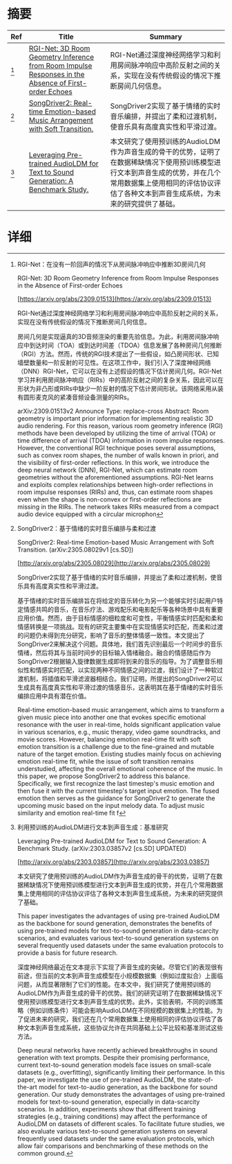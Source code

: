 # 摘要

| Ref | Title | Summary |
| --- | --- | --- |
| [^1] | [RGI-Net: 3D Room Geometry Inference from Room Impulse Responses in the Absence of First-order Echoes](https://arxiv.org/abs/2309.01513) | RGI-Net通过深度神经网络学习和利用房间脉冲响应中高阶反射之间的关系，实现在没有传统假设的情况下推断房间几何信息。 |
| [^2] | [SongDriver2: Real-time Emotion-based Music Arrangement with Soft Transition.](http://arxiv.org/abs/2305.08029) | SongDriver2实现了基于情绪的实时音乐编排，并提出了柔和过渡机制，使音乐具有高度真实性和平滑过渡。 |
| [^3] | [Leveraging Pre-trained AudioLDM for Text to Sound Generation: A Benchmark Study.](http://arxiv.org/abs/2303.03857) | 本文研究了使用预训练的AudioLDM作为声音生成的骨干的优势，证明了在数据稀缺情况下使用预训练模型进行文本到声音生成的优势，并在几个常用数据集上使用相同的评估协议评估了各种文本到声音生成系统，为未来的研究提供了基础。 |

# 详细

[^1]: RGI-Net：在没有一阶回声的情况下从房间脉冲响应中推断3D房间几何

    RGI-Net: 3D Room Geometry Inference from Room Impulse Responses in the Absence of First-order Echoes

    [https://arxiv.org/abs/2309.01513](https://arxiv.org/abs/2309.01513)

    RGI-Net通过深度神经网络学习和利用房间脉冲响应中高阶反射之间的关系，实现在没有传统假设的情况下推断房间几何信息。

    

    房间几何是实现逼真的3D音频渲染的重要先验信息。为此，利用房间脉冲响应中到达时间（TOA）或到达时间差（TDOA）信息发展了各种房间几何推断（RGI）方法。然而，传统的RGI技术提出了一些假设，如凸房间形状、已知墙壁数量和一阶反射的可见性。在这项工作中，我们引入了深度神经网络（DNN）RGI-Net，它可以在没有上述假设的情况下估计房间几何。RGI-Net学习并利用房间脉冲响应（RIRs）中的高阶反射之间的复杂关系，因此可以在形状为非凸形或RIRs中缺少一阶反射的情况下估计房间形状。该网络采用从装有圆形麦克风的紧凑音频设备测量的RIRs。

    arXiv:2309.01513v2 Announce Type: replace-cross  Abstract: Room geometry is important prior information for implementing realistic 3D audio rendering. For this reason, various room geometry inference (RGI) methods have been developed by utilizing the time of arrival (TOA) or time difference of arrival (TDOA) information in room impulse responses. However, the conventional RGI technique poses several assumptions, such as convex room shapes, the number of walls known in priori, and the visibility of first-order reflections. In this work, we introduce the deep neural network (DNN), RGI-Net, which can estimate room geometries without the aforementioned assumptions. RGI-Net learns and exploits complex relationships between high-order reflections in room impulse responses (RIRs) and, thus, can estimate room shapes even when the shape is non-convex or first-order reflections are missing in the RIRs. The network takes RIRs measured from a compact audio device equipped with a circular microphon
    
[^2]: SongDriver2：基于情绪的实时音乐编排与柔和过渡

    SongDriver2: Real-time Emotion-based Music Arrangement with Soft Transition. (arXiv:2305.08029v1 [cs.SD])

    [http://arxiv.org/abs/2305.08029](http://arxiv.org/abs/2305.08029)

    SongDriver2实现了基于情绪的实时音乐编排，并提出了柔和过渡机制，使音乐具有高度真实性和平滑过渡。

    

    基于情绪的实时音乐编排旨在将给定的音乐转化为另一个能够实时引起用户特定情感共鸣的音乐，在音乐疗法、游戏配乐和电影配乐等各种场景中具有重要应用价值。然而，由于目标情感的细粒度和可变性，平衡情感实时匹配和柔和情感转换是一项挑战。现有的研究主要集中在实现情感实时匹配，而柔和过渡的问题仍未得到充分研究，影响了音乐的整体情感一致性。本文提出了SongDriver2来解决这个问题。具体地，我们首先识别最后一个时间步的音乐情绪，然后将其与当前时间步的目标输入情绪融合。融合的情感随后作为SongDriver2根据输入旋律数据生成即将到来的音乐的指导。为了调整音乐相似性和情感实时匹配，以实现两种不同情感之间的过渡，我们设计了一种软过渡机制，将插值和平滑滤波器相结合。我们证明，所提出的SongDriver2可以生成具有高度真实性和平滑过渡的情感音乐，这表明其在基于情绪的实时音乐编排应用中具有潜在价值。

    Real-time emotion-based music arrangement, which aims to transform a given music piece into another one that evokes specific emotional resonance with the user in real-time, holds significant application value in various scenarios, e.g., music therapy, video game soundtracks, and movie scores. However, balancing emotion real-time fit with soft emotion transition is a challenge due to the fine-grained and mutable nature of the target emotion. Existing studies mainly focus on achieving emotion real-time fit, while the issue of soft transition remains understudied, affecting the overall emotional coherence of the music. In this paper, we propose SongDriver2 to address this balance. Specifically, we first recognize the last timestep's music emotion and then fuse it with the current timestep's target input emotion. The fused emotion then serves as the guidance for SongDriver2 to generate the upcoming music based on the input melody data. To adjust music similarity and emotion real-time fit f
    
[^3]: 利用预训练的AudioLDM进行文本到声音生成：基准研究

    Leveraging Pre-trained AudioLDM for Text to Sound Generation: A Benchmark Study. (arXiv:2303.03857v2 [cs.SD] UPDATED)

    [http://arxiv.org/abs/2303.03857](http://arxiv.org/abs/2303.03857)

    本文研究了使用预训练的AudioLDM作为声音生成的骨干的优势，证明了在数据稀缺情况下使用预训练模型进行文本到声音生成的优势，并在几个常用数据集上使用相同的评估协议评估了各种文本到声音生成系统，为未来的研究提供了基础。

    This paper investigates the advantages of using pre-trained AudioLDM as the backbone for sound generation, demonstrates the benefits of using pre-trained models for text-to-sound generation in data-scarcity scenarios, and evaluates various text-to-sound generation systems on several frequently used datasets under the same evaluation protocols to provide a basis for future research.

    深度神经网络最近在文本提示下实现了声音生成的突破。尽管它们的表现很有前途，但当前的文本到声音生成模型在小规模数据集（例如过度拟合）上面临问题，从而显著限制了它们的性能。在本文中，我们研究了使用预训练的AudioLDM作为声音生成的骨干的优势。我们的研究证明了在数据稀缺情况下使用预训练模型进行文本到声音生成的优势。此外，实验表明，不同的训练策略（例如训练条件）可能会影响AudioLDM在不同规模的数据集上的性能。为了促进未来的研究，我们还在几个常用数据集上使用相同的评估协议评估了各种文本到声音生成系统，这些协议允许在共同基础上公平比较和基准测试这些方法。

    Deep neural networks have recently achieved breakthroughs in sound generation with text prompts. Despite their promising performance, current text-to-sound generation models face issues on small-scale datasets (e.g., overfitting), significantly limiting their performance. In this paper, we investigate the use of pre-trained AudioLDM, the state-of-the-art model for text-to-audio generation, as the backbone for sound generation. Our study demonstrates the advantages of using pre-trained models for text-to-sound generation, especially in data-scarcity scenarios. In addition, experiments show that different training strategies (e.g., training conditions) may affect the performance of AudioLDM on datasets of different scales. To facilitate future studies, we also evaluate various text-to-sound generation systems on several frequently used datasets under the same evaluation protocols, which allow fair comparisons and benchmarking of these methods on the common ground.
    

